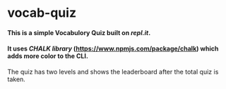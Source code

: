 # vocab-quiz
#### This is a simple **Vocabulory Quiz** built on *repl.it*.
 
#### It uses *CHALK library* (https://www.npmjs.com/package/chalk) which adds more color to the CLI.

The quiz has two levels and shows the leaderboard after the total quiz is taken.

